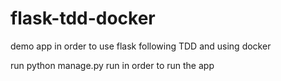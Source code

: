 # flask-tdd-docker
demo app in order to use flask following TDD and using docker

run python manage.py run in order to run the app
